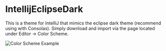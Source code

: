 # IntellijEclipseDark
This is a theme for IntelliJ that mimics the eclipse dark theme (recommend using with Consolas). Simply download and import via the page located under Editor -> Color Scheme.

![Color Scheme Example](https://github.com/bijou-code/IntellijEclipseDark/blob/master/Theme%20example.png)
